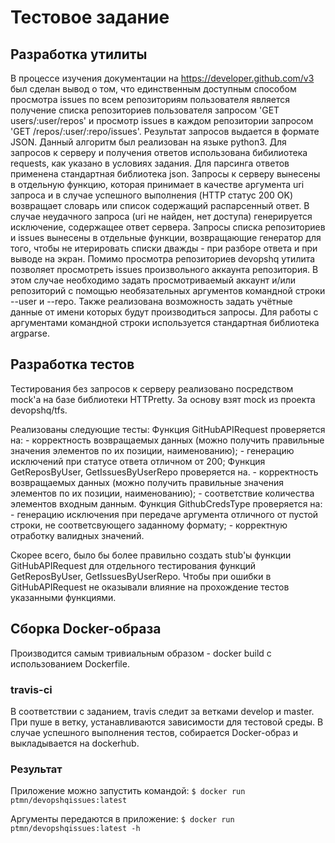 # Тестовое задание

## Разработка утилиты

  В процессе изучения документации на https://developer.github.com/v3 был сделан вывод о том, что единственным доступным способом просмотра issues по всем репозиториям пользователя является получение списка репозиториев пользователя запросом 'GET users/:user/repos' и просмотр issues в каждом репозитории запросом 'GET /repos/:user/:repo/issues'.
  Результат запросов выдается в формате JSON.
  Данный алгоритм был реализован на языке python3.
  Для запросов к серверу и получения ответов использована бибилиотека requests, как указано в условиях задания.
  Для парсинга ответов применена стандартная библиотека json.
  Запросы к серверу вынесены в отдельную функцию, которая принимает в качестве аргумента uri запроса и в случае успешного выполнения (HTTP статус 200 OK) возвращает словарь или список содержащий распарсенный ответ.
  В случае неудачного запроса (uri не найден, нет доступа) генерируется исключение, содержащее ответ сервера.
  Запросы списка репозиториев и issues вынесены в отдельные функции, возвращающие генератор для того, чтобы не итерировать списки дважды - при разборе ответа и при выводе на экран.
  Помимо просмотра репозиториев devopshq утилита позволяет просмотреть issues произвольного аккаунта репозитория.
  В этом случае необходимо задать просмотриваемый аккаунт и/или репозиторий с помощью необязательных аргументов командной строки --user и --repo.
  Также реализована возможность задать учётные данные от имени которых будут производиться запросы. 
  Для работы с аргументами командной строки используется стандартная библиотека argparse.
  
## Разработка тестов
  
  Тестирования без запросов к серверу реализовано посредством mock'а на базе библиотеки HTTPretty.
  За основу взят mock из проекта devopshq/tfs.
  
  Реализованы следующие тесты:
  Функция GitHubAPIRequest проверяется на:
    - корректность возвращаемых данных (можно получить правильные значения элементов по их позиции, наименованию);
    - генерацию исключений при статусе ответа отличном от 200;
  Функция GetReposByUser, GetIssuesByUserRepo проверяется на.
    - корректность возвращаемых данных (можно получить правильные значения элементов по их позиции, наименованию);
    - соответствие количества элементов входным данным.
  Функция GithubCredsType проверяется на:
    - генерацию исключения при передаче аргумента отличного от пустой строки, не соответсвующего заданному формату;
    - корректную отработку валидных значений.

  Скорее всего, было бы более правильно создать stub'ы функции GitHubAPIRequest для отдельного тестирования функций GetReposByUser, GetIssuesByUserRepo. Чтобы при ошибки в GitHubAPIRequest не оказывали влияние на прохождение тестов указанными функциями.
  
## Сборка Docker-образа
  Производится самым тривиальным образом  - docker build с использованием Dockerfile.

### travis-ci
  В соответствии с заданием, travis следит за ветками develop и master. При пуше в ветку, устанавливаются зависимости для тестовой среды. В случае успешного выполнения тестов, собирается Docker-образ и выкладывается на dockerhub.
  
### Результат

Приложение можно запустить командой:
```$ docker run ptmn/devopshqissues:latest```

Аргументы передаются в приложение:
```$ docker run ptmn/devopshqissues:latest -h```

